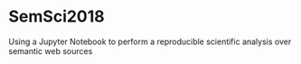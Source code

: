 # SemSci2018
Using a Jupyter Notebook to perform a reproducible scientific analysis over semantic web sources
